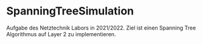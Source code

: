 # SpanningTreeSimulation
Aufgabe des Netztechnik Labors in 2021/2022. Ziel ist einen Spanning Tree Algorithmus auf Layer 2 zu implementieren.
